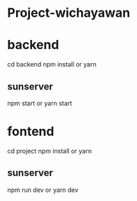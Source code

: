 ﻿# Project-wichayawan

# backend
cd backend
npm install or yarn 
## sunserver 
npm start or yarn start

# fontend
cd project
npm install or yarn
## sunserver 
npm run dev or yarn dev
